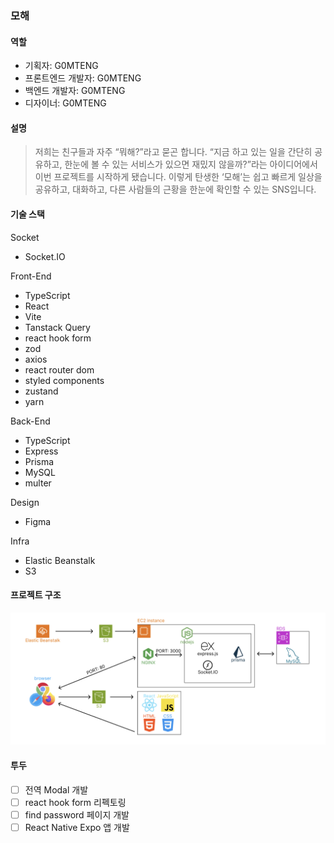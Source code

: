 ### 모해

#### 역할

- 기획자: G0MTENG
- 프론트엔드 개발자: G0MTENG
- 백엔드 개발자: G0MTENG
- 디자이너: G0MTENG

#### 설명

> 저희는 친구들과 자주 “뭐해?”라고 묻곤 합니다.
> “지금 하고 있는 일을 간단히 공유하고, 한눈에 볼 수 있는 서비스가 있으면 재밌지 않을까?”라는 아이디어에서
> 이번 프로젝트를 시작하게 됐습니다.
> 이렇게 탄생한 ‘모해’는 쉽고 빠르게 일상을 공유하고, 대화하고, 다른 사람들의 근황을 한눈에 확인할 수 있는 SNS입니다.

#### 기술 스택

Socket
- Socket.IO

Front-End
- TypeScript
- React
- Vite
- Tanstack Query
- react hook form
- zod
- axios
- react router dom
- styled components
- zustand
- yarn

Back-End
- TypeScript
- Express
- Prisma
- MySQL
- multer

Design
- Figma

Infra
- Elastic Beanstalk
- S3

#### 프로젝트 구조

![인프라](./images/infra.png)

#### 투두

- [ ] 전역 Modal 개발
- [ ] react hook form 리펙토링
- [ ] find password 페이지 개발
- [ ] React Native Expo 앱 개발